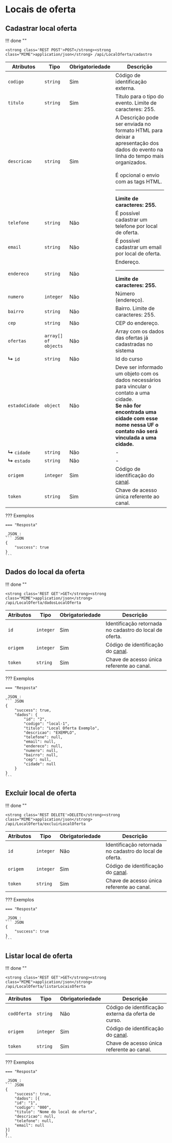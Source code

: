 
# Locais de oferta

## Cadastrar local oferta

!!! done ""
    
    <strong class='REST POST'>POST</strong><strong class="MIME">application/json</strong> /api/LocalOferta/cadastro

| Atributos | Tipo | Obrigatoriedade | Descrição | 
| --- | --- | --- | --- |
| `codigo` | `string` | Sim | Código de identificação externa. | 
| `titulo` | `string` | Sim | Título para o tipo do evento. Limite de caracteres: 255. | 
| `descricao` | `string` | Sim | A Descrição pode ser enviada no formato HTML para deixar a apresentação dos dados do evento na linha do tempo mais organizados.<br><br>É opcional o envio com as tags HTML.<hr>**Limite de caracteres: 255.** | 
| `telefone` | `string` | Não | É possível cadastrar um telefone por local de oferta. | 
| `email` | `string` | Não | É possível cadastrar um email por local de oferta. | 
| `endereco` | `string` | Não | Endereço.<hr>**Limite de caracteres: 255.** | 
| `numero` | `integer` | Não | Número (endereço). | 
| `bairro` | `string` | Não | Bairro. Limite de caracteres: 255. | 
| `cep` | `string` | Não | CEP do endereço. | 
| `ofertas` | `array[] of objects` | Não | Array com os dados das ofertas já cadastradas no sistema | 
| **↳** `id` | `string` | Não | Id do curso | 
| `estadoCidade` | `object` | Não | Deve ser informado um objeto com os dados necessários para vincular o contato a uma cidade.<br>**Se não for encontrada uma cidade com esse nome nessa UF o contato não será vinculada a uma cidade.** | 
| **↳** `cidade` | `string` | Não | - | 
| **↳** `estado` | `string` | Não | - | 
| `origem` | `integer` | Sim | Código de identificação do [canal](/api_crm/apresentacao/#autenticacao). | 
| `token` | `string` | Sim | Chave de acesso única referente ao canal. | 

??? Exemplos

    === "Resposta"

    _JSON_:
    ``` JSON
    {
        "success": true
    }
    ```

## Dados do local da oferta

!!! done ""
    
    <strong class='REST GET'>GET</strong><strong class="MIME">application/json</strong> /api/LocalOferta/dadosLocalOferta

| Atributos | Tipo | Obrigatoriedade | Descrição | 
| --- | --- | --- | --- |
| `id` | `integer` | Sim | Identificação retornada no cadastro do local de oferta. | 
| `origem` | `integer` | Sim | Código de identificação do [canal](/api_crm/apresentacao/#autenticacao). | 
| `token` | `string` | Sim | Chave de acesso única referente ao canal. | 

??? Exemplos

    === "Resposta"

    _JSON_:
    ``` JSON
    {
        "success": true,
        "dados": {
            "id": "2",
            "codigo": "local-1",
            "titulo": "Local Oferta Exemplo",
            "descricao": "EXEMPLO",
            "telefone": null,
            "email": null,
            "endereco": null,
            "numero": null,
            "bairro": null,
            "cep": null,
            "cidade": null
        }
    }
    ```

## Excluir local de oferta

!!! done ""
    
    <strong class='REST DELETE'>DELETE</strong><strong class="MIME">application/json</strong> /api/LocalOferta/excluirLocalOferta

| Atributos | Tipo | Obrigatoriedade | Descrição | 
| --- | --- | --- | --- |
| `id` | `integer` | Não | Identificação retornada no cadastro do local de oferta. | 
| `origem` | `integer` | Sim | Código de identificação do [canal](/api_crm/apresentacao/#autenticacao). | 
| `token` | `string` | Sim | Chave de acesso única referente ao canal. | 

??? Exemplos

    === "Resposta"

    _JSON_:
    ``` JSON
    {
        "success": true
    }
    ```

## Listar local de oferta

!!! done ""
    
    <strong class='REST GET'>GET</strong><strong class="MIME">application/json</strong> /api/LocalOferta/listarLocaisOferta

| Atributos | Tipo | Obrigatoriedade | Descrição | 
| --- | --- | --- | --- |
| `codOferta` | `string` | Não | Código de identificação externa da oferta de curso. | 
| `origem` | `integer` | Sim | Código de identificação do [canal](/api_crm/apresentacao/#autenticacao). | 
| `token` | `string` | Sim | Chave de acesso única referente ao canal. | 

??? Exemplos

    === "Resposta"

    _JSON_:
    ``` JSON
    {
        "success": true,
        "dados": [{
        "id": "1",
        "codigo": "000",
        "titulo": "Nome do local de oferta",
        "descricao": null,
        "telefone": null,
        "email": null
    }]
    }
    ```

